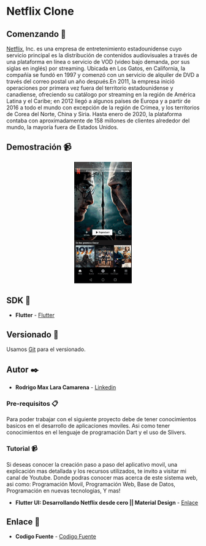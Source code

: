 # Netflix Clone

## Comenzando 🚀

[Netflix](https://es.wikipedia.org/wiki/Netflix), Inc. es una empresa de entretenimiento estadounidense cuyo servicio principal es la distribución de contenidos audiovisuales a través de una plataforma en línea o servicio de VOD (video bajo demanda, por sus siglas en inglés) por streaming. Ubicada en Los Gatos, en California, la compañía se fundó en 1997 y comenzó con un servicio de alquiler de DVD a través del correo postal un año después.En 2011, la empresa inició operaciones por primera vez fuera del territorio estadounidense y canadiense, ofreciendo su catálogo por streaming en la región de América Latina y el Caribe; en 2012 llegó a algunos países de Europa y a partir de 2016 a todo el mundo con excepción de la región de Crimea, y los territorios de Corea del Norte, China y Siria. Hasta enero de 2020, la plataforma contaba con aproximadamente de 158 millones de clientes alrededor del mundo, la mayoría fuera de Estados Unidos.

## Demostración 📹

<p align="center">
<img src="https://github.com/Rodrigolara05/Flutter-Netflix-Clone/blob/master/README-gif/captura-principal.gif" width="150" />
</p>

## SDK 📌

* **Flutter** -  [Flutter](https://es.wikipedia.org/wiki/Flutter_(software))

## Versionado 📌

Usamos [Git](https://git-scm.com/) para el versionado.

## Autor ✒️

* **Rodrigo Max Lara Camarena** -  [Linkedin](https://www.linkedin.com/in/rodrigolara05)

### Pre-requisitos 📋

Para poder trabajar con el siguiente proyecto debe de tener conocimientos basicos en el desarrollo de aplicaciones moviles.
Asi como tener conocimientos en el lenguaje de programación Dart y el uso de Slivers.

### Tutorial 📹

Si deseas conocer la creación paso a paso del aplicativo movil, una explicación mas detallada y los recursos utilizados, te invito a visitar mi canal de Youtube. Donde podras conocer mas acerca de este sistema web, asi como:
  Programación Movil,
  Programación Web,
  Base de Datos,
  Programación en nuevas tecnologias,
  Y mas!
      
* **Flutter UI: Desarrollando Netflix desde cero || Material Design** -  [Enlace](https://www.youtube.com/watch?v=Qwwi8DiUJ60&t=24s)

## Enlace 🔗

* **Codigo Fuente** -  [Codigo Fuente](https://www.youtube.com/codigofuente)
